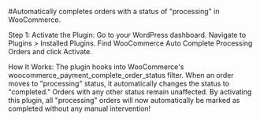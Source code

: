 #Automatically completes orders with a status of "processing" in WooCommerce.

Step 1: Activate the Plugin:
Go to your WordPress dashboard.
Navigate to Plugins > Installed Plugins.
Find WooCommerce Auto Complete Processing Orders and click Activate.

How It Works:
The plugin hooks into WooCommerce's woocommerce_payment_complete_order_status filter.
When an order moves to "processing" status, it automatically changes the status to "completed."
Orders with any other status remain unaffected.
By activating this plugin, all "processing" orders will now automatically be marked as completed without any manual intervention!
